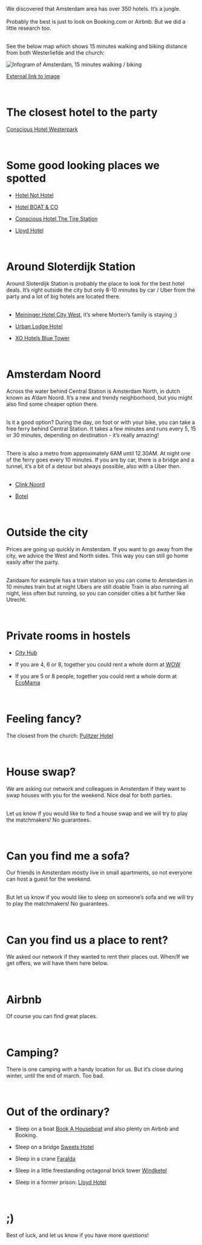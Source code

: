 We discovered that Amsterdam area has over 350 hotels. It’s a jungle. <br/><br/>
Probably the best is just to look on Booking.com or Airbnb. But we did a little research too.<br/><br/>

See the below map which shows 15 minutes walking and biking distance from both Westerliefde and the church:

![Infogram of Amsterdam, 15 minutes walking / biking](https://docs.google.com/uc?id=1IlBjPD1TBx1oHRmsDahcEZ6JI69Y2dJ7 "Infogram of Amsterdam, 15 minutes walking / biking")

<a href="https://drive.google.com/file/d/1IlBjPD1TBx1oHRmsDahcEZ6JI69Y2dJ7/view?usp=sharing" target="_blank">External link to image</a>

<br/>

# The closest hotel to the party
<a href="https://www.booking.com/hotel/nl/conscious-westerpark.en-gb.html?aid=1288243;label=metagha-link-mapresultsNL-hotel-1971081_dev-desktop_los-1_bw-33_dow-Sunday_defdate-1_room-0_lang-en_curr-EUR_gstadt-2_rateid-0_aud-0_cid-76_gacid-371496531;sid=b9eb5e09d7fb2f2ee63085819d6250ff;all_sr_blocks=270092708_106116606_0_2_0;checkin=2020-03-20;checkout=2020-03-22;dest_id=-2140479;dest_type=city;dist=0;group_adults=2;group_children=0;hapos=39;highlighted_blocks=270092708_106116606_0_2_0;hpos=14;no_rooms=1;room1=A%2CA;sb_price_type=total;sr_order=popularity;srepoch=1570561788;srpvid=cb5f86bdd44e0049;type=total;ucfs=1&#hotelTmpl" target="_blank">Conscious Hotel Westerpark</a>

<br/>

# Some good looking places we spotted
- <a href="https://www.booking.com/hotel/nl/not.en-gb.html?aid=1288240;label=metagha-link-localuniversalNL-hotel-1470871_dev-desktop_los-1_bw-23_dow-Thursday_defdate-1_room-0_lang-en_curr-EUR_gstadt-2_rateid-0_aud-0_cid-76_gacid-371496531;sid=b9eb5e09d7fb2f2ee63085819d6250ff;all_sr_blocks=109563408_88533781_0_2_0;checkin=2020-03-20;checkout=2020-03-22;dest_id=-2140479;dest_type=city;dist=0;group_adults=2;group_children=0;hapos=9;highlighted_blocks=109563408_88533781_0_2_0;hpos=9;no_rooms=1;room1=A%2CA;sb_price_type=total;sr_order=popularity;srepoch=1570561014;srpvid=f11d853a734a014c;type=total;ucfs=1&#hotelTmpl" target="_blank">Hotel Not Hotel</a>

- <a href="https://www.booking.com/hotel/nl/boat-amp-co.en-gb.html?aid=1288240&label=metagha-link-localuniversalNL-hotel-430050_dev-desktop_los-1_bw-23_dow-Thursday_defdate-1_room-0_lang-en_curr-EUR_gstadt-2_rateid-0_aud-0_cid-76_gacid-371496531&sid=b9eb5e09d7fb2f2ee63085819d6250ff&all_sr_blocks=492578201_164931093_0_2_0&checkin=2020-03-20&checkout=2020-03-21&dest_id=-2140479&dest_type=city&dist=0&group_adults=1&group_children=0&hapos=16&highlighted_blocks=492578201_164931093_0_2_0&hpos=16&no_rooms=1&req_adults=1&req_children=0&sb_price_type=total&sr_order=popularity&srepoch=1570560317&srpvid=349283debcf30261&type=total&ucfs=1&hp_refreshed_with_new_dates=1" target="_blank">Hotel BOAT & CO</a>

- <a href="https://www.booking.com/hotel/nl/conscious-the-tire-station.en-gb.html?aid=1288243;label=metagha-link-mapresultsNL-hotel-1971081_dev-desktop_los-1_bw-33_dow-Sunday_defdate-1_room-0_lang-en_curr-EUR_gstadt-2_rateid-0_aud-0_cid-76_gacid-371496531;sid=b9eb5e09d7fb2f2ee63085819d6250ff;all_sr_blocks=197108104_93848912_0_2_0;checkin=2020-03-20;checkout=2020-03-22;dest_id=-2140479;dest_type=city;dist=0;group_adults=2;group_children=0;hapos=1;highlighted_blocks=197108104_93848912_0_2_0;hpos=1;no_rooms=1;room1=A%2CA;sb_price_type=total;sr_order=popularity;srepoch=1570561591;srpvid=e3bf865b6592000b;type=total;ucfs=1&" target="_blank">Conscious Hotel The Tire Station</a>

- <a href="https://www.booking.com/hotel/nl/lloydhotcultambass.en-gb.html?aid=1288243;label=metagha-link-mapresultsNL-hotel-1971081_dev-desktop_los-1_bw-33_dow-Sunday_defdate-1_room-0_lang-en_curr-EUR_gstadt-2_rateid-0_aud-0_cid-76_gacid-371496531;sid=b9eb5e09d7fb2f2ee63085819d6250ff;all_sr_blocks=1107805_95129931_0_2_0;checkin=2020-03-20;checkout=2020-03-22;dest_id=-2140479;dest_type=city;dist=0;group_adults=2;group_children=0;hapos=37;highlighted_blocks=1107805_95129931_0_2_0;hpos=12;no_rooms=1;room1=A%2CA;sb_price_type=total;sr_order=popularity;srepoch=1570561788;srpvid=cb5f86bdd44e0049;type=total;ucfs=1&" target="_blank">Lloyd Hotel</a>

<br/>

# Around Sloterdijk Station
Around Sloterdijk Station is probably the place to look for the best hotel deals. It’s right outside the city but only 8-10 minutes by car / Uber from the party and a lot of big hotels are located there. <br/><br/>

- <a href="https://www.booking.com/hotel/nl/meininger-amsterdam-city-west.en-gb.html?aid=1288243;label=metagha-link-mapresultsNL-hotel-1971081_dev-desktop_los-1_bw-33_dow-Sunday_defdate-1_room-0_lang-en_curr-EUR_gstadt-2_rateid-0_aud-0_cid-76_gacid-371496531;sid=b9eb5e09d7fb2f2ee63085819d6250ff;all_sr_blocks=37955302_91473801_0_2_0;checkin=2020-03-20;checkout=2020-03-22;dest_id=-2140479;dest_type=city;dist=0;group_adults=2;group_children=0;hapos=6;highlighted_blocks=37955302_91473801_0_2_0;hpos=6;no_rooms=1;room1=A%2CA;sb_price_type=total;sr_order=popularity;srepoch=1570561591;srpvid=e3bf865b6592000b;type=total;ucfs=1&#hotelTmpl" target="_blank">Meininger Hotel City West</a>, it’s where Morten’s family is staying ;)

- <a href="https://www.booking.com/hotel/nl/urban-lodge.en-gb.html?aid=1288243;label=metagha-link-mapresultsNL-hotel-1971081_dev-desktop_los-1_bw-33_dow-Sunday_defdate-1_room-0_lang-en_curr-EUR_gstadt-2_rateid-0_aud-0_cid-76_gacid-371496531;sid=b9eb5e09d7fb2f2ee63085819d6250ff;all_sr_blocks=158745301_191819123_2_2_0;checkin=2020-03-20;checkout=2020-03-22;dest_id=-2140479;dest_type=city;dist=0;group_adults=2;group_children=0;hapos=34;highlighted_blocks=158745301_191819123_2_2_0;hpos=9;no_rooms=1;room1=A%2CA;sb_price_type=total;sr_order=popularity;srepoch=1570561788;srpvid=cb5f86bdd44e0049;type=total;ucfs=1&#hotelTmpl" target="_blank">Urban Lodge Hotel</a>

- <a href="https://www.booking.com/hotel/nl/blue-tower.en-gb.html?aid=1288240;label=metagha-link-localuniversalNL-hotel-430050_dev-desktop_los-1_bw-23_dow-Thursday_defdate-1_room-0_lang-en_curr-EUR_gstadt-2_rateid-0_aud-0_cid-76_gacid-371496531;sid=b9eb5e09d7fb2f2ee63085819d6250ff;all_sr_blocks=1164002_102711862_0_2_0;checkin=2020-03-20;checkout=2020-03-22;dest_id=-2140479;dest_type=city;dist=0;group_adults=2;group_children=0;hapos=2;highlighted_blocks=1164002_102711862_0_2_0;hp_group_set=0;hpos=2;no_rooms=1;room1=A%2CA;sb_price_type=total;sr_order=popularity;srepoch=1570561405;srpvid=829085fec7f5014c;type=total;ucfs=1&#hotelTmpl" target="_blank">XO Hotels Blue Tower</a>

<br/>

# Amsterdam Noord
Across the water behind Central Station is Amsterdam North, in dutch known as A’dam Noord. It’s a new and trendy neighborhood, but you might also find some cheaper option there.<br/><br/>

Is it a good option? During the day, on foot or with your bike, you can take a free ferry behind Central Station. It takes a few minutes and runs every 5, 15 or 30 minutes, depending on destination - it’s really amazing! <br/><br/>

There is also a metro from approximately 6AM until 12.30AM. At night one of the ferry goes every 10 minutes. If you are by car, there is a bridge and a tunnel, it’s a bit of a detour but always possible, also with a Uber then. <br/><br/>

- <a href="https://www.booking.com/hotel/nl/blue-tower.en-gb.html?aid=1288240;label=metagha-link-localuniversalNL-hotel-430050_dev-desktop_los-1_bw-23_dow-Thursday_defdate-1_room-0_lang-en_curr-EUR_gstadt-2_rateid-0_aud-0_cid-76_gacid-371496531;sid=b9eb5e09d7fb2f2ee63085819d6250ff;all_sr_blocks=1164002_102711862_0_2_0;checkin=2020-03-20;checkout=2020-03-22;dest_id=-2140479;dest_type=city;dist=0;group_adults=2;group_children=0;hapos=2;highlighted_blocks=1164002_102711862_0_2_0;hp_group_set=0;hpos=2;no_rooms=1;room1=A%2CA;sb_price_type=total;sr_order=popularity;srepoch=1570561405;srpvid=829085fec7f5014c;type=total;ucfs=1&#hotelTmpl" target="_blank">Clink Noord</a>

- <a href="https://botel-nl.book.direct/en-gb" target="_blank">Botel</a>

<br/>

# Outside the city
Prices are going up quickly in Amsterdam. If you want to go away from the city, we advice the West and North sides. This way you can still go home easily after the party. <br/><br/>

Zandaam for example has a train station so you can come to Amsterdam in 10 minutes train but at night Ubers are still doable
Train is also running all night, less often but running, so you can consider cities a bit further like Utrecht.

<br/>

# Private rooms in hostels
- <a href="https://www.booking.com/hotel/nl/cityhub-amsterdam.en-gb.html?aid=1288240;label=metagha-link-localuniversalNL-hotel-430050_dev-desktop_los-1_bw-23_dow-Thursday_defdate-1_room-0_lang-en_curr-EUR_gstadt-2_rateid-0_aud-0_cid-76_gacid-371496531;sid=b9eb5e09d7fb2f2ee63085819d6250ff;all_sr_blocks=152626501_88732772_0_2_0;checkin=2020-03-20;checkout=2020-03-22;dest_id=-2140479;dest_type=city;dist=0;group_adults=2;group_children=0;hapos=1;highlighted_blocks=152626501_88732772_0_2_0;hp_group_set=0;hpos=1;no_rooms=1;room1=A%2CA;sb_price_type=total;sr_order=popularity;srepoch=1570561405;srpvid=829085fec7f5014c;type=total;ucfs=1&#hotelTmpl" target="_blank">City Hub</a>

- If you are 4, 6 or 8, together you could rent a whole dorm at <a href="https://www.hostelworld.com/hosteldetails.php/WOW-Amsterdam/Amsterdam/88728?dateFrom=2020-03-20&dateTo=2020-03-22&number_of_guests=2&origin=microsite" target="_blank">WOW</a>

- If you are 5 or 8 people, together you could rent a whole dorm at <a href="http://www.ecomamahotel.com/hello/" target="_blank">EcoMama</a>

<br/>

# Feeling fancy?
The closest from the church: <a href="https://www.booking.com/hotel/nl/pulitzer.en-gb.html?aid=1288243;label=metagha-link-mapresultsNL-hotel-10527_dev-desktop_los-2_bw-164_dow-Friday_defdate-0_room-0_lang-en_curr-EUR_gstadt-2_rateid-0_aud-0_cid-76_gacid-371496531;sid=b9eb5e09d7fb2f2ee63085819d6250ff;all_sr_blocks=1052723_95129020_0_2_0;checkin=2020-03-20;checkout=2020-03-22;dest_id=-2140479;dest_type=city;dist=0;group_adults=2;group_children=0;hapos=1;highlighted_blocks=1052723_95129020_0_2_0;hpos=1;no_rooms=1;room1=A%2CA;sb_price_type=total;sr_order=popularity;srepoch=1570563549;srpvid=68f88a2e07290030;type=total;ucfs=1&" target="_blank">Pulitzer Hotel</a>

<br/>

# House swap?
We are asking our network and colleagues in Amsterdam if they want to swap houses with you for the weekend. Nice deal for both parties. <br/><br/>

Let us know if you would like to find a house swap and we will try to play the matchmakers! No guarantees.

<br/>

# Can you find me a sofa?
Our friends in Amsterdam mostly live in small apartments, so not everyone can host a guest for the weekend. <br/><br/>

But let us know if you would like to sleep on someone’s sofa and we will try to play the matchmakers! No guarantees.

<br/>

# Can you find us a place to rent?
We asked our network if they wanted to rent their places out.
When/If we get offers, we will have them here below.

<br/>

# Airbnb
Of course you can find great places.

<br/>

# Camping?
There is one camping with a handy location for us. But it’s close during winter, until the end of march. Too bad.

<br/>

# Out of the ordinary?
- Sleep on a boat <a href="https://www.bookahouseboat.com" target="_blank">Book A Houseboat</a> and also plenty on Airbnb and Booking.

- Sleep on a bridge <a href="https://sweetshotel.amsterdam" target="_blank">Sweets Hotel</a>

- Sleep in a crane <a href="https://faralda.com" target="_blank">Faralda</a>

- Sleep in a little freestanding octagonal brick tower <a href="http://www.windketel.nl/en/home" target="_blank">Windketel</a>

- Sleep in a former prison: <a href="https://www.booking.com/hotel/nl/lloydhotcultambass.en-gb.html?aid=1288243;label=metagha-link-mapresultsNL-hotel-1971081_dev-desktop_los-1_bw-33_dow-Sunday_defdate-1_room-0_lang-en_curr-EUR_gstadt-2_rateid-0_aud-0_cid-76_gacid-371496531;sid=b9eb5e09d7fb2f2ee63085819d6250ff;all_sr_blocks=1107805_95129931_0_2_0;checkin=2020-03-20;checkout=2020-03-22;dest_id=-2140479;dest_type=city;dist=0;group_adults=2;group_children=0;hapos=37;highlighted_blocks=1107805_95129931_0_2_0;hpos=12;no_rooms=1;room1=A%2CA;sb_price_type=total;sr_order=popularity;srepoch=1570561788;srpvid=cb5f86bdd44e0049;type=total;ucfs=1&" target="_blank">Lloyd Hotel</a>

<br/>

# ;)
Best of luck, and let us know if you have more questions!
